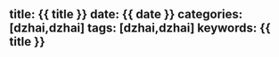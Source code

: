 title: {{ title }}
date: {{ date }}
categories: [dzhai,dzhai]
tags: [dzhai,dzhai]
keywords: {{ title }}
---


<!--more-->

